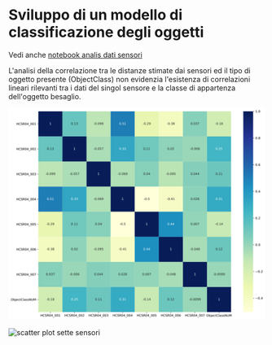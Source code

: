 # Sviluppo di un modello di classificazione degli oggetti

Vedi anche [notebook analis dati sensori](../notebooks/analisi_dati_sensori.ipynb)

L'analisi della correlazione tra le distanze stimate dai sensori ed il tipo di oggetto presente (ObjectClass) non evidenzia l'esistenza di correlazioni lineari rilevanti tra i dati del singol sensore e la classe di appartenza dell'oggetto besaglio.

![Matrice di correlazione sette sensori](../media/matrice_correlazione_sette_sensori.svg "Matrice di correlazione: (Heatmap dei coefficiente id correlazione di Person")

![scatter plot sette sensori](../media/scatter_plot_sette_sensori.svg)


